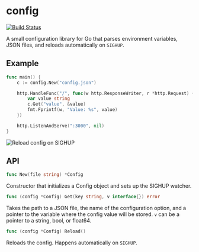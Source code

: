 # config

[![Build Status](https://travis-ci.org/joshbetz/config.svg?branch=master)](https://travis-ci.org/joshbetz/config)

A small configuration library for Go that parses environment variables, JSON
files, and reloads automatically on `SIGHUP`.

## Example

```go
func main() {
	c := config.New("config.json")

	http.HandleFunc("/", func(w http.ResponseWriter, r *http.Request) {
		var value string
		c.Get("value", &value)
		fmt.Fprintf(w, "Value: %s", value)
	})

	http.ListenAndServe(":3000", nil)
}
```

![Reload config on SIGHUP](http://i.imgur.com/6H8b6zy.gif)

## API

```go
func New(file string) *Config
```

Constructor that initializes a Config object and sets up the SIGHUP watcher.

```go
func (config *Config) Get(key string, v interface{}) error
```

Takes the path to a JSON file, the name of the configuration option, and a
pointer to the variable where the config value will be stored. `v` can be a
pointer to a string, bool, or float64.

```go
func (config *Config) Reload()
```

Reloads the config. Happens automatically on `SIGHUP`.
